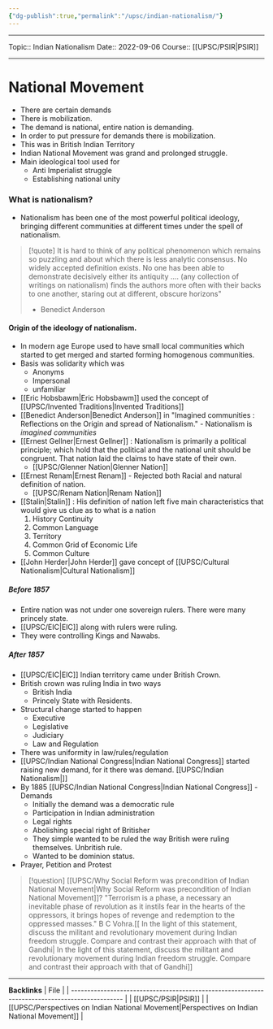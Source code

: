 ```yaml
---
{"dg-publish":true,"permalink":"/upsc/indian-nationalism/"}
---
```


----
Topic:: Indian Nationalism
Date:: 2022-09-06
Course:: [[UPSC/PSIR\|PSIR]] 

----
# National Movement 
- There are certain demands 
- There is mobilization. 
- The demand is national, entire nation is demanding. 
- In order to put pressure for demands there is mobilization. 
- This was in British Indian Territory 
- Indian National Movement was grand and prolonged struggle. 
- Main ideological tool used for 
	- Anti Imperialist struggle 
	- Establishing national unity

### What is nationalism?
- Nationalism has been one of the most powerful political ideology, bringing different communities at different times under the spell of nationalism. 

>[!quote] 
>It is hard to think of any political phenomenon which remains so puzzling and about which there is less analytic consensus. No widely accepted definition exists. No one has been able to demonstrate decisively either its antiquity .... (any collection of writings on nationalism) finds the authors more often with their backs to one another, staring out at different, obscure horizons"
>- Benedict Anderson

#### Origin of the ideology of nationalism. 
- In modern age Europe used to have small local communities which started to get merged and started forming homogenous communities. 
- Basis was solidarity which was 
	- Anonyms
	- Impersonal 
	- unfamiliar 
- [[Eric Hobsbawm\|Eric Hobsbawm]] used the concept of [[UPSC/Invented Traditions\|Invented Traditions]]
- [[Benedict Anderson\|Benedict Anderson]] in "Imagined communities  : Reflections on the Origin and spread of Nationalism." - Nationalism is *imagined communities*
- [[Ernest Gellner\|Ernest Gellner]] : Nationalism is primarily a political principle; which hold that the political and the national unit should be congruent. That nation laid the claims to have state of their own.
	- [[UPSC/Glenner Nation\|Glenner Nation]]
- [[Ernest Renam\|Ernest Renam]] - Rejected both Racial and natural definition of nation. 
	- [[UPSC/Renam Nation\|Renam Nation]]
- [[Stalin\|Stalin]] : His definition of nation left five main characteristics that would give us clue as to what is a nation 
	1. History Continuity 
	2. Common Language
	3. Territory 
	4. Common Grid of Economic Life
	5. Common Culture
- [[John Herder\|John Herder]] gave concept of [[UPSC/Cultural Nationalism\|Cultural Nationalism]]


##### Before 1857 
- Entire nation was not under one sovereign rulers. There were many princely state. 
- [[UPSC/EIC\|EIC]] along with rulers were ruling.
- They were controlling Kings and Nawabs. 

##### After 1857 
- [[UPSC/EIC\|EIC]] Indian territory came under British Crown. 
- British crown was ruling India in two ways 
	- British India
	- Princely State with Residents. 
- Structural change started to happen 
	- Executive 
	- Legislative 
	- Judiciary 
	- Law and Regulation 
- There was uniformity in law/rules/regulation
- [[UPSC/Indian National Congress\|Indian National Congress]] started raising new demand, for it there was demand.  [[UPSC/Indian Nationalism\|]]
- By 1885 [[UPSC/Indian National Congress\|Indian National Congress]] - Demands 
	- Initially the demand was a democratic rule
	- Participation in Indian administration 
	- Legal rights 
	- Abolishing special right of Britisher 
	- They simple wanted to be ruled the way British were ruling themselves. Unbritish rule. 
	- Wanted to be dominion status. 
- Prayer, Petition and Protest 


>[!question]
>[[UPSC/Why Social Reform was precondition of Indian National Movement\|Why Social Reform was precondition of Indian National Movement]]? 
>"Terrorism is a phase, a necessary an inevitable phase of revolution as it instils fear in the hearts of the oppressors, it brings hopes of revenge and redemption to the oppressed masses." B C Vohra.[[ In the light of this statement, discuss the militant and revolutionary movement during Indian freedom struggle. Compare and contrast their approach with that of Gandhi\| In the light of this statement, discuss the militant and revolutionary movement during Indian freedom struggle. Compare and contrast their approach with that of Gandhi]]


---
**Backlinks**
| File                                                                                           |
| ---------------------------------------------------------------------------------------------- |
| [[UPSC/PSIR\|PSIR]]                                                                         |
| [[UPSC/Perspectives on Indian National Movement\|Perspectives on Indian National Movement]] |



